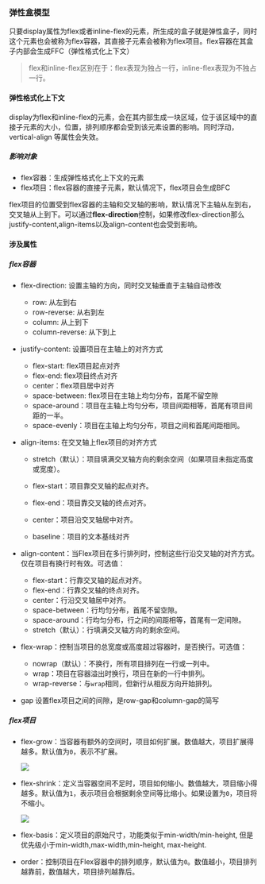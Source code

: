 ### 弹性盒模型

只要display属性为flex或者inline-flex的元素，所生成的盒子就是弹性盒子，同时这个元素也会被称为flex容器，其直接子元素会被称为flex项目。flex容器在其盒子内部会生成FFC（弹性格式化上下文）

> flex和inline-flex区别在于：flex表现为独占一行，inline-flex表现为不独占一行。

#### 弹性格式化上下文

display为flex和inline-flex的元素，会在其内部生成一块区域，位于该区域中的直接子元素的大小，位置，排列顺序都会受到该元素设置的影响。同时浮动，vertical-align 等属性会失效。

##### 影响对象

+ flex容器：生成弹性格式化上下文的元素
+ flex项目：flex容器的直接子元素，默认情况下，flex项目会生成BFC

flex项目的位置受到flex容器的主轴和交叉轴的影响，默认情况下主轴从左到右，交叉轴从上到下。可以通过**flex-direction**控制，如果修改flex-direction那么justify-content,align-items以及align-content也会受到影响。

#### 涉及属性

##### flex容器

+ flex-direction: 设置主轴的方向，同时交叉轴垂直于主轴自动修改

  + row: 从左到右
  + row-reverse: 从右到左
  + column: 从上到下
  + column-reverse: 从下到上

+ justify-content: 设置项目在主轴上的对齐方式

  + flex-start: flex项目起点对齐
  + flex-end: flex项目终点对齐
  + center：flex项目居中对齐
  + space-between: flex项目在主轴上均匀分布，首尾不留空隙
  + space-around：项目在主轴上均匀分布，项目间距相等，首尾有项目间距的一半。
  + space-evenly：项目在主轴上均匀分布，项目之间和首尾间距相同。

+ align-items: 在交叉轴上flex项目的对齐方式

  + stretch（默认）：项目填满交叉轴方向的剩余空间（如果项目未指定高度或宽度）。

  + flex-start：项目靠交叉轴的起点对齐。

  + flex-end：项目靠交叉轴的终点对齐。

  + center：项目沿交叉轴居中对齐。

  + baseline：项目的文本基线对齐

+ align-content：当Flex项目在多行排列时，控制这些行沿交叉轴的对齐方式。仅在项目有换行时有效。可选值：

  - flex-start：行靠交叉轴的起点对齐。
  - flex-end：行靠交叉轴的终点对齐。
  - center：行沿交叉轴居中对齐。
  - space-between：行均匀分布，首尾不留空隙。
  - space-around：行均匀分布，行之间的间距相等，首尾有一定间隙。
  - stretch（默认）：行填满交叉轴方向的剩余空间。

+ flex-wrap：控制当项目的总宽度或高度超过容器时，是否换行。可选值：

  - nowrap（默认）：不换行，所有项目排列在一行或一列中。
  - wrap：项目在容器溢出时换行，项目在新的一行中排列。
  - wrap-reverse：与`wrap`相同，但新行从相反方向开始排列。

+ gap 设置flex项目之间的间隙，是row-gap和column-gap的简写

##### flex项目

+ flex-grow：当容器有额外的空间时，项目如何扩展。数值越大，项目扩展得越多。默认值为`0`，表示不扩展。

  ![](A:\bookbag\img\markdown\flex-grow.png)

+ flex-shrink：定义当容器空间不足时，项目如何缩小。数值越大，项目缩小得越多。默认值为`1`，表示项目会根据剩余空间等比缩小。如果设置为`0`，项目将不缩小。

  ![](A:\bookbag\img\markdown\flex-shrink.png)

+ flex-basis：定义项目的原始尺寸，功能类似于min-width/min-height, 但是优先级小于min-width,max-width,min-height, max-height.

+ order：控制项目在Flex容器中的排列顺序，默认值为`0`。数值越小，项目排列越靠前，数值越大，项目排列越靠后。

